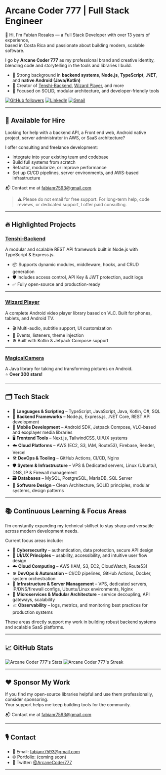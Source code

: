# Arcane Coder 777 | Full Stack Engineer

👋 Hi, I'm Fabian Rosales — a Full Stack Developer with over 13 years of experience,  
based in Costa Rica and passionate about building modern, scalable software.

I go by **Arcane Coder 777** as my professional brand and creative identity,  
blending code and storytelling in the tools and libraries I build.

- 🔧 Strong background in **backend systems**, **Node.js**, **TypeScript**, **.NET**, and **native Android (Java/Kotlin)**
- 🚀 Creator of [Tenshi-Backend](https://github.com/fabian7593/Tenshi-Backend), [Wizard Player](https://github.com/fabian7593/Wizard-Player), and more
- 🎯 Focused on SOLID, modular architecture, and developer-friendly tools

[![GitHub followers](https://img.shields.io/github/followers/fabian7593?style=social)](https://github.com/fabian7593)
[![LinkedIn](https://img.shields.io/badge/LinkedIn-Fabian%20Rosales-blue?logo=linkedin)](https://www.linkedin.com/in/frosales-softdev/)
[![Gmail](https://img.shields.io/badge/Email-fabianr7593@gmail.com-red?logo=gmail)](mailto:fabianr7593@gmail.com)

---

## 🚧 Available for Hire

Looking for help with a backend API, a Front end web, Android native project, server administrator in AWS, or SaaS architecture?

I offer consulting and freelance development:
- Integrate into your existing team and codebase
- Build full systems from scratch
- Refactor, modularize, or improve performance
- Set up CI/CD pipelines, server environments, and AWS-based infrastructure

📬 Contact me at [fabianr7593@gmail.com](mailto:fabianr7593@gmail.com)

> ⚠️ Please do not email for free support. For long-term help, code reviews, or dedicated support, I offer paid consulting.

---

## 🔥 Highlighted Projects

### [Tenshi-Backend](https://github.com/fabian7593/Tenshi-Backend)
A modular and scalable REST API framework built in Node.js with TypeScript & Express.js.

- 📦 Supports dynamic modules, middleware, hooks, and CRUD generation
- 🛡 Includes access control, API Key & JWT protection, audit logs
- ✅ Fully open-source and production-ready

---

### [Wizard Player](https://github.com/fabian7593/Wizard-Player)
A complete Android video player library based on VLC. Built for phones, tablets, and Android TV.

- 🎬 Multi-audio, subtitle support, UI customization
- 🧩 Events, listeners, theme injection
- ⚙️ Built with Kotlin & Jetpack Compose support

---

### [MagicalCamera](https://github.com/fabian7593/MagicalCamera)
A Java library for taking and transforming pictures on Android.  
⭐ **Over 300 stars!**

---

## 🗂 Tech Stack

- 🧠 **Languages & Scripting** – TypeScript, JavaScript, Java, Kotlin, C#, SQL
- 🧰 **Backend Frameworks** – Node.js, Express.js, .NET Core, REST API development
- 📱 **Mobile Development** – Android SDK, Jetpack Compose, VLC-based and exoplayer media libraries
- 🖥️ **Frontend Tools** – Next.js, TailwindCSS, UI/UX systems
- ☁️ **Cloud Platforms** – AWS (EC2, S3, IAM, Route53), Firebase, Render, Vercel
- 🛠️ **DevOps & Tooling** – GitHub Actions, CI/CD, Nginx
- 🛡️ **System & Infrastructure** – VPS & Dedicated servers, Linux (Ubuntu), DNS, IP & Firewall management
- 🗃️ **Databases** – MySQL, PostgreSQL, MariaDB, SQL Server
- 📐 **Software Design** – Clean Architecture, SOLID principles, modular systems, design patterns

---

## 📚 Continuous Learning & Focus Areas

I’m constantly expanding my technical skillset to stay sharp and versatile across modern development needs.

Current focus areas include:

- 🔐 **Cybersecurity** – authentication, data protection, secure API design
- 🎨 **UI/UX Principles** – usability, accessibility, and intuitive user flow design
- ☁️ **Cloud Computing** – AWS (IAM, S3, EC2, CloudWatch, Route53)
- ⚙️ **DevOps & Automation** – CI/CD pipelines, GitHub Actions, Docker, system orchestration
- 🧱 **Infrastructure & Server Management** – VPS, dedicated servers, IP/DNS/firewall configs, Ubuntu/Linux environments, Nginx
- 🧩 **Microservices & Modular Architecture** – service decoupling, API gateways, scalability
- 📈 **Observability** – logs, metrics, and monitoring best practices for production systems

These areas directly support my work in building robust backend systems and scalable SaaS platforms.

---

## 📈 GitHub Stats

![Arcane Coder 777's Stats](https://github-readme-stats.vercel.app/api?username=fabian7593&theme=tokyonight&show_icons=true&hide_border=false&count_private=true)
![Arcane Coder 777's Streak](https://github-readme-streak-stats.herokuapp.com/?user=fabian7593&theme=tokyonight&hide_border=false)

---

## ❤️ Sponsor My Work

If you find my open-source libraries helpful and use them professionally, consider sponsoring.  
Your support helps me keep building tools for the community.

📬 Contact me at [fabianr7593@gmail.com](mailto:fabianr7593@gmail.com)

---

## 🎙 Contact

- 📧 Email: [fabianr7593@gmail.com](mailto:fabianr7593@gmail.com)  
- 🌐 Portfolio: (coming soon)  
- 🧵 Twitter: [@ArcaneCoder777](https://x.com/ArcaneCoder7) 

---

